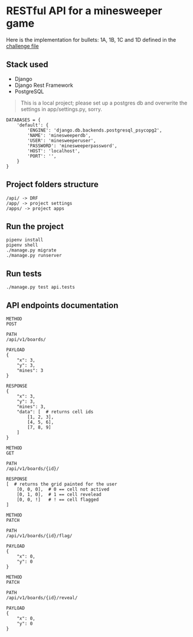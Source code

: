 # RESTful API for a minesweeper game

Here is the implementation for bullets: 1A, 1B, 1C and 1D defined in the [challenge file](https://github.com/mgaligniana/minesweeper/blob/master/CHALLENGE.md)

## Stack used
* Django
* Django Rest Framework
* PostgreSQL

> This is a local project; please set up a postgres db and overwrite the settings in app/settings.py, sorry.

```
DATABASES = {
    'default': {
        'ENGINE': 'django.db.backends.postgresql_psycopg2',
        'NAME': 'minesweeperdb',
        'USER': 'minesweeperuser',
        'PASSWORD': 'minesweeperpassword',
        'HOST': 'localhost',
        'PORT': '',
    }
}
```

## Project folders structure

```
/api/ -> DRF
/app/ -> project settings
/apps/ -> project apps
```

## Run the project

```
pipenv install
pipenv shell
./manage.py migrate
./manage.py runserver
```

## Run tests

```
./manage.py test api.tests
```

## API endpoints documentation

```
METHOD
POST

PATH
/api/v1/boards/

PAYLOAD
{
    "x": 3,
    "y": 3,
    "mines": 3
}

RESPONSE
{
    "x": 3,
    "y": 3,
    "mines": 3,
    "data": [  # returns cell ids
        [1, 2, 3],
        [4, 5, 6],
        [7, 8, 9]
    ]
}

```

```
METHOD
GET

PATH
/api/v1/boards/{id}/

RESPONSE
[  # returns the grid painted for the user
    [0, 0, 0],  # 0 == cell not actived
    [0, 1, 0],  # 1 == cell revelead
    [0, 0, !]   # ! == cell flagged
]

```

```
METHOD
PATCH

PATH
/api/v1/boards/{id}/flag/

PAYLOAD
{
    "x": 0,
    "y": 0
}
```

```
METHOD
PATCH

PATH
/api/v1/boards/{id}/reveal/

PAYLOAD
{
    "x": 0,
    "y": 0
}
```
